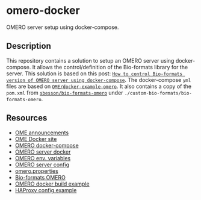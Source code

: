 # omero-docker
OMERO server setup using docker-compose.

## Description

This repository contains a solution to setup an OMERO server using docker-compose. It allows the control/definition of the Bio-formats library for the server. This solution is based on this post: [`How to control Bio-formats version of OMERO server using docker-compose`](https://forum.image.sc/t/how-to-control-bio-formats-version-of-omero-server-using-docker-compose/82935). The docker-compose `yml` files are based on [`OME/docker-example-omero`](https://github.com/ome/docker-example-omero). It also contains a copy of the `pom.xml` from [`sbesson/bio-formats-omero`](https://github.com/sbesson/bio-formats-omero/) under `./custom-bio-formats/bio-formats-omero`.

## Resources

- [OME announcements](https://www.openmicroscopy.org/announcements/)
- [OME Docker site](https://hub.docker.com/u/openmicroscopy)
- [OMERO docker-compose](https://github.com/ome/docker-example-omero)
- [OMERO server docker](https://github.com/ome/omero-server-docker/)
- [OMERO env. variables](https://omero.readthedocs.io/en/stable/sysadmins/unix/server-installation.html#server-env)
- [OMERO server config](https://omero.readthedocs.io/en/stable/sysadmins/cli/config.html)
- [omero.properties](https://github.com/ome/openmicroscopy/blob/develop/etc/omero.properties)
- [Bio-formats OMERO](https://github.com/sbesson/bio-formats-omero/)
- [OMERO docker build example](https://github.com/ome/docker-example-omero-websockets/blob/master/docker-compose.yml)
- [HAProxy config example](https://github.com/IDR/deployment/blob/master/ansible/templates/haproxy.cfg.j2)

